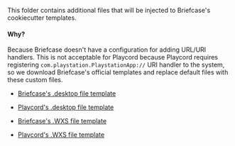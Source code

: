 This folder contains additional files that will be injected to Briefcase's cookiecutter templates. 

#### Why?

Because Briefcase doesn't have a configuration for adding URL/URI handlers. This is not acceptable for Playcord because Playcord requires registering `com.playstation.PlaystationApp://` URI handler to the system, so we download Briefcase's official templates and replace default files with these custom files.


* [Briefcase's .desktop file template](https://github.com/beeware/briefcase-linux-appimage-template/blob/1972003a82a72d86c3d993f05ad18cf74dbda992/%7B%7B%20cookiecutter.formal_name%20%7D%7D/%7B%7B%20cookiecutter.formal_name%20%7D%7D.AppDir/%7B%7B%20cookiecutter.bundle%20%7D%7D.%7B%7B%20cookiecutter.app_name%20%7D%7D.desktop)
* [Playcord's .desktop file template](linux/%7B%7B%20cookiecutter.bundle%20%7D%7D.%7B%7B%20cookiecutter.app_name%20%7D%7D.desktop)

* [Briefcase's .WXS file template](https://github.com/beeware/briefcase-windows-msi-template/blob/62da9d2b0f133532ed947a2c36043e039a90a184/%7B%7B%20cookiecutter.formal_name%20%7D%7D/%7B%7B%20cookiecutter.app_name%20%7D%7D.wxs)
* [Playcord's .WXS file template](windows/%7B%7B%20cookiecutter.app_name%20%7D%7D.wxs)